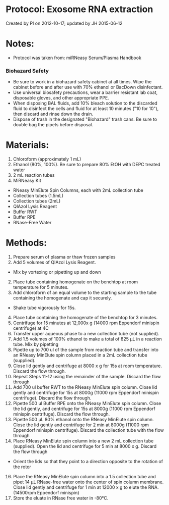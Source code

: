 Protocol: Exosome RNA extraction
=================================
Created by PI on 2012-10-17; updated by JH 2015-06-12

# Notes:
-	Protocol was taken from: miRNeasy Serum/Plasma Handbook 

### Biohazard Safety

-    Be sure to work in a biohazard safety cabinet at all times. Wipe the cabinet before and after use with 70% ethanol or BacDown disinfectant. 
-    Use universal biosafety precautions, wear a barrier resistant lab coat, disposable gloves, and other appropriate PPE.
-    When disposing BAL fluids, add 10% bleach solution to the discarded fluid to disinfect the cells and fluid for at least 10 minutes ("10 for 10"), then discard and rinse down the drain. 
-    Dispose of trash in the designated "Biohazard" trash cans. Be sure to double bag the pipets before disposal. 

# Materials: 
1.	Chloroform (approximately 1 mL)
2.	Ethanol (80%, 100%). Be sure to prepare 80% EtOH with DEPC treated water
3.	2 mL reaction tubes 
4.	MiRNeasy Kit
   - RNeasy MinElute Spin Columns, each with 2mL collection tube   
   - Collection tubes (1.5mL)
   - Collection tubes (2mL)
   - QIAzol Lysis Reagent
   - Buffer RWT
   - Buffer RPE
   - RNase-Free Water

# Methods: 
1.	Prepare serum of plasma or thaw frozen samples
2.	Add 5 volumes of QIAzol Lysis Reagent.
   - Mix by vortexing or pipetting up and down
2.	Place tube containing homogenate on the benchtop at room temperature for 5 minutes.
3.	Add chloroform of an equal volume to the starting sample to the tube containing the homogenate and cap it securely.
   - Shake tube vigorously for 15s.
4. Place tube containing the homogenate of the benchtop for 3 minutes. 
5. Centrifuge for 15 minutes at 12,000x g (14000 rpm Eppendorf minispin centrifuge) at 4C
6. Transfer upper aqueous phase to a new collection tube (not supplied). 
7. Add 1.5 volumes of 100% ethanol to make a total of 825 µL in a reaction tube. Mix by pipetting
9. Pipette up to 700 ul of the sample from reaction tube and transfer into an RNeasy MinElute spin column placed in a 2mL collection tube (supplied). 
10. Close lid gently and centrifuge at 8000 x g for 15s at room temperature. Discard the flow through.
11. Repeat Steps 11-12 using the remainder of the sample. Discard the flow through
12. Add 700 ul buffer RWT to the RNeasy MinElute spin column. Close lid gently and centrifuge for 15s at 8000g (11000 rpm Eppendorf minispin centrifuge). Discard the flow through.
13. Pipette 500 ul Buffer RPE onto the RNeasy MinElute spin column. Close the lid gently, and centrifuge for 15s at 8000g (11000 rpm Eppendorf minispin centrifuge). Discard the flow through.
14. Pipette 500 µL 80% ethanol onto the RNeasy MinElute spin column. Close the lid gently and centrifuge for 2 min at 8000g (11000 rpm Eppendorf minispin centrifuge). Discard the collection tube with the flow through
15. Place RNeasy MinElute spin column into a new 2 mL collection tube (supplied). Open the lid and centrifuge for 5 min at 8000 x g. Discard the flow through
   - Orient the lids so that they point to a direction opposite to the rotation of the rotor
16. Place the RNeasy MinElute spin column into a 1.5 collection tube and pipet 14 µL RNase-free water onto the center of spin column membrane. Close lid gently and centrifuge for 1 min at 12000 x g to elute the RNA. (14500rpm Eppendorf minispin) 
17. Store the eluate in RNase free water in -80°C.
